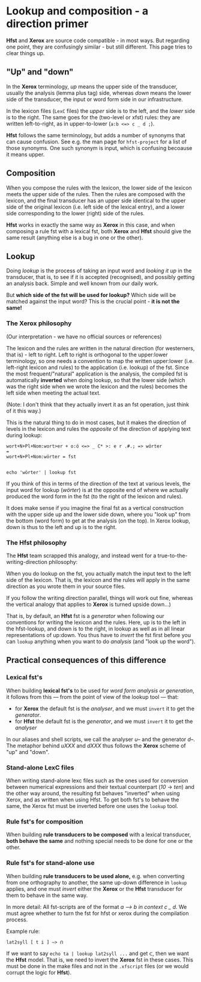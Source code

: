# Lookup and composition - a direction primer

**Hfst** and **Xerox** are source code compatible - in most ways. But regarding one point, they are confusingly similar - but still different. This page tries to clear things up.


## "Up" and "down"


In the **Xerox** terminology, *up* means the upper side of the transducer, usually the analysis (lemma plus tag) side, whereas *down* means the lower side of the transducer, the input or word form side in our infrastructure.


In the lexicon files (`LexC` files) the *upper* side is to the left, and the *lower* side is to the right. The same goes for the (two-level or xfst) rules: they are written left-to-right, as in upper-to-lower (`a:b <=> c _ d ;`).


**Hfst** follows the same terminology, but adds a number of synonyms that can cause confusion. See e.g. the man page for `hfst-project` for a list of those synonyms. One such synonym is input, which is confusing becoause it means upper.


## Composition


When you compose the rules with the lexicon, the lower side of the lexicon meets the upper side of the rules. Then the rules are composed with the lexicon, and the final transducer has an upper side identical to the upper side of the original lexicon (i.e. left side of the lexical entry), and a lower side corresponding to the lower (right) side of the rules.


**Hfst** works in exactly the same way as **Xerox** in this case, and when
composing a rule fst with a lexical fst, both **Xerox** and **Hfst** should
give the same result (anything else is a bug in one or the other).


## Lookup


Doing *lookup* is the process of taking an input word and *looking it up* in the transducer, that is, to see if it is accepted (recognised), and possibly getting an analysis back. Simple and well known from our daily work.


But **which side of the fst will be used for lookup?** Which side will be matched against the input word? This is the crucial point - **it is not the same!**


### The Xerox philosophy


(Our interpretation - we have no official sources or references)


The lexicon and the rules are written in the natural direction (for westerners, that is) - left to right. Left to right is orthogonal to the upper:lower terminology, so one needs a convention to map the written upper:lower (i.e. left-right lexicon and rules) to the application (i.e. lookup) of the fst. Since the most frequent/"natural" application is the analysis, the compiled fst is automatically **inverted** when doing lookup, so that the lower side (which was the right side when we wrote the lexicon and the rules) becomes the left side when meeting the actual text.


(Note: I don't think that they actually invert it as an fst operation, just think of it this way.)


This is the natural thing to do in most cases, but it makes the direction of levels in the lexicon and rules the *opposite* of the direction of applying text during lookup:


```
wort+N+Pl+Nom:wort>er + o:ö <=> _ C* >: e r .#.; => wörter
=
wort+N+Pl+Nom:wörter = fst


echo 'wörter' | lookup fst
```


If you think of this in terms of the direction of the text at various levels, the input word for lookup (*wörter*) is at the opposite end of where we actually produced the word form in the fst (to the right of the lexicon and rules).


It does make sense if you imagine the final fst as a vertical construction with the upper side up and the lower side down, where you "look up" from the bottom (word form) to get at the analysis (on the top). In Xerox lookup, down is thus to the left and up is to the right.


### The Hfst philosophy


The **Hfst** team scrapped this analogy, and instead went for a true-to-the-writing-direction philosophy:


When you do lookup on the fst, you actually match the input text to the left side of the lexicon. That is, the lexicon and the rules will apply in the same direction as you wrote them in your source files.


If you follow the writing direction parallel, things will work out fine, whereas the vertical analogy that applies to **Xerox** is turned upside down...)


That is, by default, an **Hfst** fst is a *generator* when following our conventions for writing the lexicon and the rules. Here, up is to the left in the hfst-lookup, and down is to the right, in lookup as well as in all linear representations of up:down. You thus have to *invert* the fst first before you can `lookup` anything when you want to do *analysis* (and "look up the word").


## Practical consequences of this difference


### Lexical fst's
When building **lexical fst's** to be used for
*word form analysis or generation*, it follows from this — from the point of view of the lookup tool — that:
* for **Xerox** the default fst is the *analyser*, and we must `invert` it
  to get the *generator*.
* for **Hfst** the default fst is the *generator*, and we must `invert` it
  to get the *analyser*


In our aliases and shell scripts, we call the analyser *u–* and the generator *d–*. The metaphor behind *uXXX* and *dXXX* thus follows the **Xerox** scheme of "up" and "down".


### Stand-alone LexC files


When writing stand-alone lexc files such as the ones used for conversion between
numerical expressions and their textual counterpart (*10* -> *ten*) and the
other way around, the resulting fst behaves "inverted" when using Xerox, and as
written when using Hfst. To get both fst's to behave the same, the Xerox fst
must be inverted before one uses the `lookup` tool.


### Rule fst's for composition
When building **rule transducers to be composed** with a lexical transducer,
**both behave the same** and nothing special needs to be done for one or the
other.


### Rule fst's for stand-alone use
When building **rule transducers to be used alone,** e.g. when converting from one orthography to another, the same up-down difference in `lookup` applies, and one must *invert* either the **Xerox** or the **Hfst** transducer for them to behave in the same way.


In more detail:
All fst-scripts are of the format *a –> b in context c _ d*.
We must agree whether to turn the fst for hfst or xerox during the compilation process.


Example rule:
```
lat2syll [ t i ] –> ᑎ
```


If we want to say `echo ta | lookup lat2syll ...` and get `ᑕ`, then we want the **Hfst** model. That is, we need to invert the **Xerox** fst in these cases. This must be done in the make files and not in the `.xfscript` files (or we would corrupt the logic for **Hfst**).
